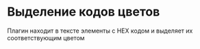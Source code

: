 # Выделение кодов цветов

Плагин находит в тексте элементы с HEX кодом и выделяет их соответствующим цветом
